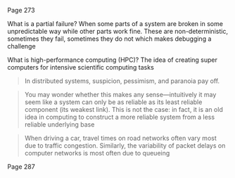 Page 273

What is a partial failure?
When some parts of a system are broken in some unpredictable way while other parts work fine. These are non-deterministic, sometimes they fail, sometimes they do not which makes debugging a challenge

What is high-performance computing (HPC)?
The idea of creating super computers for intensive scientific computing tasks

>In distributed systems, suspicion, pessimism, and paranoia pay off.

>You may wonder whether this makes any sense—intuitively it may seem like a system can only be as reliable as its least reliable component (its weakest link). This is not the case: in fact, it is an old idea in computing to construct a more reliable system from a less reliable underlying base

>When driving a car, travel times on road networks often vary most due to traffic congestion. Similarly, the variability of packet delays on computer networks is most often due to queueing

Page 287